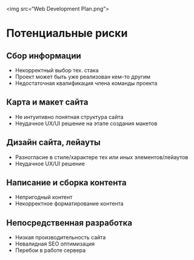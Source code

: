 <img src=“Web Development Plan.png”>

# Потенциальные риски

## Сбор информации

- Некорректный выбор тех. стака
- Проект может быть уже реализован кем-то другим
- Недостаточная квалификация члена команды проекта

## Карта и макет сайта

- Не интуитивно понятная структура сайта
- Неудачное UX/UI решение на этапе создания макетов

## Дизайн сайта, лейауты

- Разногласие в стиле/характере тех или иных элементов/лейаутов
- Неудачное UX/UI решение

## Написание и сборка контента

- Непригодный контент
- Некорректное форматирование контента

## Непосредственная разработка

- Низкая производительность сайта
- Невалидная SEO оптимизация
- Перебои в работе сервера
